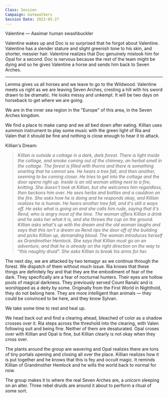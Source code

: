 ```yaml
---
Class: Session
Campaign: Gatewalkers
Session Date: 2023-05-27
---
```

Valentine — Aasimar human swashbuckler

Valentine wakes up and Doc is so surprised that he forgot about Valentine. Valentine has a slender stature and slight greenish tone to his skin, and shorter, messier hair. Valentine realizes that Doc genuinely mistook him for Opal for a second. Doc is nervous because the rest of the team might be dying and so he gives Valentine a horse and sends him back to Seven Arches.

---

Lemma gives us all horses and we leave to go to the Wildwood. Valentine meets us right as we are leaving Seven Arches, cresting a hill with his sword drawn to be dramatic. He looks messy and unkempt. It will be two days on horseback to get where we are going.

We are in the inner sea region in the "Europe" of this area, in the Seven Arches kingdom.

We find a place to make camp and we all bed down after eating. Killian uses summon instrument to play some music with the green light of Ria and Valen that it should be fine and nothing is close enough to hear it to attack.

Killian's Dream:
> _Killian is outside a cottage in a dark, dark forest. There is light inside the cottage, and smoke coming out of the chimney, an herbal smell in the cottage. The forest is filled with thorns and there is something snarling that he cannot see. He hears a tree fall, and then another, seeming to be coming closer. He tries to get into the cottage and the door opens right up. Inside is an old woman sitting next to a fire, knitting. She doesn't look at Killian, but she welcomes him regardless, then beckons him over. He sees herbs and bottles and a cauldron on the fire. She asks how he is doing and he responds okay, and Killian realizes he is human. He hears another tree fall, and it's still a ways off. He asks what is going on and she calls him rude, saying that it's Rend, who is angry most of the time. The woman offers Killian a drink and he asks her what it is, and she throws the cup on the ground. Killian asks what's up with the dream and the old woman laughs and says that this isn't a dream as Rend rips the door off of the building and picks Killian up, demanding blood. The woman introduces herself as Grandmother Hemlock. She says that Killian must go on an adventure, and that he is already on the right direction on the way to "this naughty druid". She asks Killian to break his arms for her._

The next day, we are attacked by two temagyr as we continue through the forest. We dispatch of them without much issue. Ria knows that these things are definitely fey and that they are the embodiment of fear of the dark. They specifically are a fear of nocturnal hunters. Their eyes are hollow pools of magical darkness. They previously served Count Ranalc and is worshipped as a deity by some. Originally from the First World in Nighthold, they do not belong here. They are more intelligent than animals — they could be convinced to be here, and they know Sylvan.

We take some time to rest and heal up.

We head back out and find a clearing ahead, bleached of color as a shadow crosses over it. Ria steps across the threshold into the clearing, with Valen following suit and being fine. Neither of them are desaturated. Opal croses over with Killian and Opal is fine, but Killian clearly is not okay when they cross over.

The plants around the group are wavering and Opal realizes there are tons of tiny portals opening and closing all over the place. Killian realizes how it is put together and he knows that this is fey and occult magic. It reminds Killian of Grandmother Hemlock and he wills the world back to normal for now.

The group makes it to where the real Seven Arches are, a unicorn sleeping on an alter. Three rebel druids are around it about to perform a ritual of some sort.